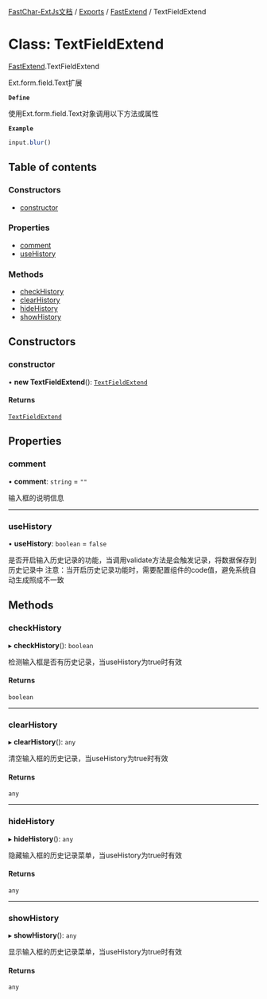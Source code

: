[FastChar-ExtJs文档](../README.md) / [Exports](../modules.md) / [FastExtend](../modules/FastExtend.md) / TextFieldExtend

# Class: TextFieldExtend

[FastExtend](../modules/FastExtend.md).TextFieldExtend

Ext.form.field.Text扩展

**`Define`**

使用Ext.form.field.Text对象调用以下方法或属性

**`Example`**

```ts
input.blur()
```

## Table of contents

### Constructors

- [constructor](FastExtend.TextFieldExtend.md#constructor)

### Properties

- [comment](FastExtend.TextFieldExtend.md#comment)
- [useHistory](FastExtend.TextFieldExtend.md#usehistory)

### Methods

- [checkHistory](FastExtend.TextFieldExtend.md#checkhistory)
- [clearHistory](FastExtend.TextFieldExtend.md#clearhistory)
- [hideHistory](FastExtend.TextFieldExtend.md#hidehistory)
- [showHistory](FastExtend.TextFieldExtend.md#showhistory)

## Constructors

### constructor

• **new TextFieldExtend**(): [`TextFieldExtend`](FastExtend.TextFieldExtend.md)

#### Returns

[`TextFieldExtend`](FastExtend.TextFieldExtend.md)

## Properties

### comment

• **comment**: `string` = `""`

输入框的说明信息

___

### useHistory

• **useHistory**: `boolean` = `false`

是否开启输入历史记录的功能，当调用validate方法是会触发记录，将数据保存到历史记录中
注意：当开启历史记录功能时，需要配置组件的code值，避免系统自动生成照成不一致

## Methods

### checkHistory

▸ **checkHistory**(): `boolean`

检测输入框是否有历史记录，当useHistory为true时有效

#### Returns

`boolean`

___

### clearHistory

▸ **clearHistory**(): `any`

清空输入框的历史记录，当useHistory为true时有效

#### Returns

`any`

___

### hideHistory

▸ **hideHistory**(): `any`

隐藏输入框的历史记录菜单，当useHistory为true时有效

#### Returns

`any`

___

### showHistory

▸ **showHistory**(): `any`

显示输入框的历史记录菜单，当useHistory为true时有效

#### Returns

`any`
